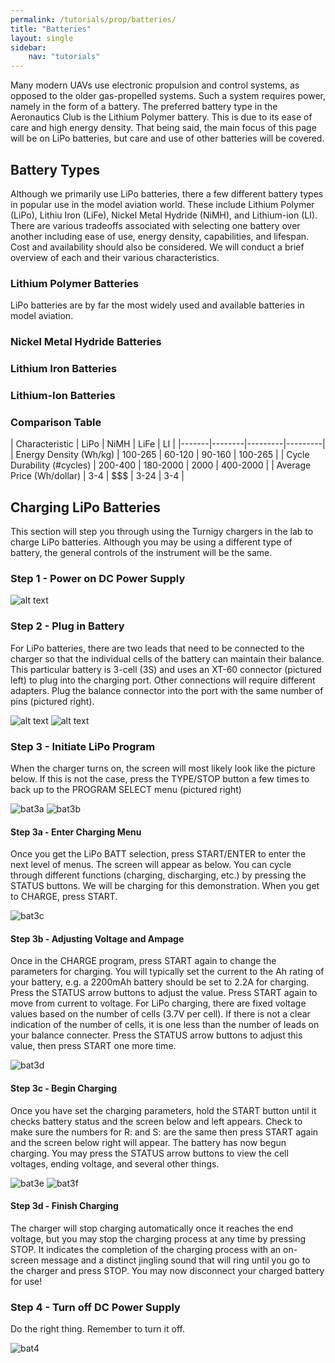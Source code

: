 ```yaml
---
permalink: /tutorials/prop/batteries/
title: "Batteries"
layout: single
sidebar:
    nav: "tutorials"
---
```

Many modern UAVs use electronic propulsion and control systems, as opposed to the older gas-propelled systems. Such a system requires power, namely in the form of a battery. The preferred battery type in the Aeronautics Club is the Lithium Polymer battery. This is due to its ease of care and high energy density. That being said, the main focus of this page will be on LiPo batteries, but care and use of other batteries will be covered.

## Battery Types
Although we primarily use LiPo batteries, there a few different battery types in popular use in the model aviation world. These include Lithium Polymer (LiPo), Lithiu Iron (LiFe), Nickel Metal Hydride (NiMH), and Lithium-ion (LI). There are various tradeoffs associated with selecting one battery over another including ease of use, energy density, capabilities, and lifespan. Cost and availability should also be considered. We will conduct a brief overview of each and their various characteristics.

### Lithium Polymer Batteries
LiPo batteries are by far the most widely used and available batteries in model aviation.  

### Nickel Metal Hydride Batteries

### Lithium Iron Batteries

### Lithium-Ion Batteries

### Comparison Table
| Characteristic | LiPo | NiMH | LiFe | LI |
|-------|--------|---------|---------|
| Energy Density (Wh/kg) | 100-265 | 60-120 | 90-160 | 100-265 |
| Cycle Durability (#cycles) | 200-400 | 180-2000 | 2000 | 400-2000 |
| Average Price (Wh/dollar) | 3-4 | $$$ | 3-24 | 3-4 |

## Charging LiPo Batteries
This section will step you through using the Turnigy chargers in the lab to charge LiPo batteries. Although you may be using a different type of battery, the general controls of the instrument will be the same.


### Step 1 - Power on DC Power Supply

![alt text](./figures/chargebatt1.jpg)

### Step 2 - Plug in Battery
For LiPo batteries, there are two leads that need to be connected to the charger so that the individual cells of the battery can maintain their balance. This particular battery is 3-cell (3S) and uses an XT-60 connector (pictured left) to plug into the charging port. Other connections will require different adapters. Plug the balance connector into the port with the same number of pins (pictured right).

![alt text](./figures/chargebatt2a.jpg) ![alt text](./figures/chargebatt2b.jpg)

### Step 3 - Initiate LiPo Program
When the charger turns on, the screen will most likely look like the picture below. If this is not the case, press the TYPE/STOP button a few times to back up to the PROGRAM SELECT menu (pictured right)

![bat3a](./figures/Bat3a.jpg) ![bat3b](./figures/Bat3b.jpg)

#### Step 3a - Enter Charging Menu
Once you get the LiPo BATT selection, press START/ENTER to enter the next level of menus. The screen will appear as below. You can cycle through different functions (charging, discharging, etc.) by pressing the STATUS buttons. We will be charging for this demonstration. When you get to CHARGE, press START.

![bat3c](./figures/Bat3c.jpg)

#### Step 3b - Adjusting Voltage and Ampage
Once in the CHARGE program, press START again to change the parameters for charging. You will typically set the current to the Ah rating of your battery, e.g. a 2200mAh battery should be set to 2.2A for charging. Press the STATUS arrow buttons to adjust the value. Press START again to move from current to voltage. For LiPo charging, there are fixed voltage values based on the number of cells (3.7V per cell). If there is not a clear indication of the number of cells, it is one less than the number of leads on your balance connecter. Press the STATUS arrow buttons to adjust this value, then press START one more time.

![bat3d](./figures/Bat3d.jpg)

#### Step 3c - Begin Charging
Once you have set the charging parameters, hold the START button until it checks battery status and the screen below and left appears. Check to make sure the numbers for R: and S: are the same then press START again and the screen below right will appear. The battery has now begun charging. You may press the STATUS arrow buttons to view the cell voltages, ending voltage, and several other things.

![bat3e](./figures/Bat3e.jpg) ![bat3f](./figures/Bat3e.jpg)

#### Step 3d - Finish Charging
The charger will stop charging automatically once it reaches the end voltage, but you may stop the charging process at any time by pressing STOP. It indicates the completion of the charging process with an on-screen message and a distinct jingling sound that will ring until you go to the charger and press STOP. You may now disconnect your charged battery for use!



### Step 4 - Turn off DC Power Supply

Do the right thing. Remember to turn it off.

![bat4](./figures/Bat4.jpg)





